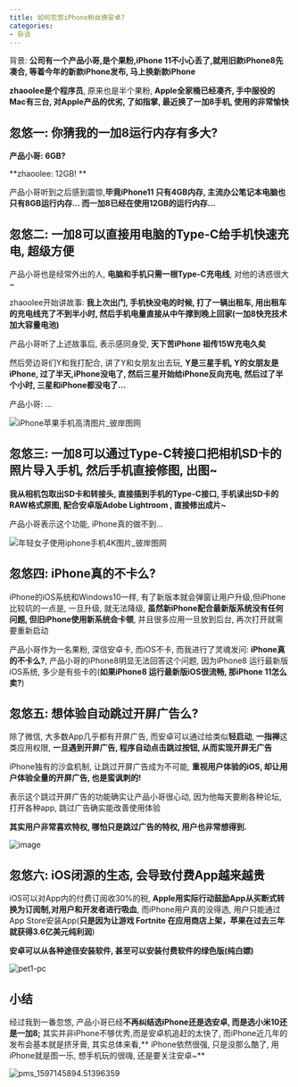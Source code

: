 ```yaml
---
title: 如何忽悠iPhone粉丝换安卓?
categories:
- 杂谈
---
```


背景: **公司有一个产品小哥,是个果粉,iPhone 11不小心丢了,就用旧款iPhone8先凑合, 等着今年的新款iPhone发布, 马上换新款iPhone**

**zhaoolee是个程序员**, 原来也是半个果粉, **Apple全家桶已经凑齐, 手中服役的Mac有三台, 对Apple产品的优劣, 了如指掌, 最近换了一加8手机, 使用的非常愉快**

## 忽悠一: 你猜我的一加8运行内存有多大?

**产品小哥: 6GB?**

**zhaoolee: 12GB! **

产品小哥听到之后感到震惊,**毕竟iPhone11 只有4GB内存, 主流办公笔记本电脑也只有8GB运行内存... 而一加8已经在使用12GB的运行内存...**

## 忽悠二: 一加8可以直接用电脑的Type-C给手机快速充电, 超级方便

产品小哥也是经常外出的人, **电脑和手机只需一根Type-C充电线**, 对他的诱惑很大~


zhaoolee开始讲故事:  **我上次出门, 手机快没电的时候, 打了一辆出租车, 用出租车的充电线充了不到半小时, 然后手机电量直接从中午撑到晚上回家(一加8快充技术加大容量电池)**

产品小哥听了上述故事后, 表示感同身受, **天下苦iPhone 祖传15W充电久矣**


然后旁边哥们Y和我打配合, 讲了Y和女朋友出去玩, **Y是三星手机,  Y的女朋友是iPhone, 过了半天,iPhone没电了, 然后三星开始给iPhone反向充电, 然后过了半个小时, 三星和iPhone都没电了...**

产品小哥: ...



![iPhone苹果手机高清图片_彼岸图网](https://cdn.fangyuanxiaozhan.com/assets/1694248264884ri8MX1kQ.jpeg)


## 忽悠三: 一加8可以通过Type-C转接口把相机SD卡的照片导入手机, 然后手机直接修图, 出图~

**我从相机包取出SD卡和转接头, 直接插到手机的Type-C接口, 手机读出SD卡的RAW格式原图, 配合安卓版Adobe Lightroom , 直接修出成片~**

产品小哥表示这个功能, iPhone真的做不到...



![年轻女子使用iphone手机4K图片_彼岸图网](https://cdn.fangyuanxiaozhan.com/assets/1694248267604nTb1p014.jpeg)



## 忽悠四: iPhone真的不卡么?


iPhone的iOS系统和Windows10一样, 有了新版本就会弹窗让用户升级,但iPhone比较坑的一点是, 一旦升级, 就无法降级, **虽然新iPhone配合最新版系统没有任何问题, 但旧iPhone使用新系统会卡顿**, 并且很多应用一旦放到后台, 再次打开就需要重新启动


产品小哥作为一名果粉, 深信安卓卡, 而iOS不卡, 而我进行了灵魂发问: **iPhone真的不卡么?**, 产品小哥的iPhone8明显无法回答这个问题, 因为iPhone8 运行最新版iOS系统, 多少是有些卡的(**如果iPhone8 运行最新版iOS很流畅, 那iPhone 11怎么卖?**)


## 忽悠五: 想体验自动跳过开屏广告么?

除了微信, 大多数App几乎都有开屏广告, 而安卓可以通过给类似**轻启动**, **一指禅**这类应用权限, **一旦遇到开屏广告, 程序自动点击跳过按钮, 从而实现开屏无广告**

iPhone独有的沙盒机制, 让跳过开屏广告成为不可能, **重视用户体验的iOS, 却让用户体验全量的开屏广告, 也是蛮讽刺的!**


表示这个跳过开屏广告的功能确实让产品小哥很心动, 因为他每天要刷各种论坛, 打开各种app, 跳过广告确实能改善使用体验

**其实用户非常喜欢特权, 哪怕只是跳过广告的特权, 用户也非常想得到.**





![image](https://cdn.fangyuanxiaozhan.com/assets/1694248273256A7Cas8kQ.jpeg)

## 忽悠六: iOS闭源的生态, 会导致付费App越来越贵

iOS可以对App内的付费订阅收30%的税, **Apple用实际行动鼓励App从买断式转换为订阅制,对用户和开发者进行吸血**, 而iPhone用户真的没得选, 用户只能通过App Store安装App(**只是因为让游戏 Fortnite 在应用商店上架，苹果在过去三年就获得3.6亿美元纯利润**) 


**安卓可以从各种途径安装软件, 甚至可以安装付费软件的绿色版(纯白嫖)**

![pet1-pc](https://cdn.fangyuanxiaozhan.com/assets/1694248282345hjK0Q2J2.png)

##  小结

经过我到一番忽悠, 产品小哥已经**不再纠结选iPhone还是选安卓, 而是选小米10还是一加8;**
其实并非iPhone不够优秀,而是安卓机追赶的太快了, 而iPhone近几年的发布会基本就是挤牙膏, 其实总体来看,** iPhone依然很强, 只是没那么酷了, 用iPhone就是图一乐, 想手机玩的很嗨, 还是要关注安卓~**



![pms_1597145894.51396359](https://cdn.fangyuanxiaozhan.com/assets/16942482822426DQGjwP8.jpeg)